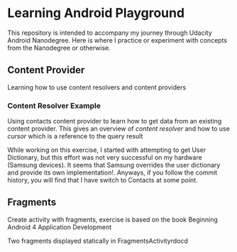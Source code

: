 # Learning Android Playground

This repository is intended to accompany my journey through Udacity Android Nanodegree. Here is where I practice or experiment with concepts from the Nanodegree or otherwise.

## Content Provider
Learning how to use content resolvers and content providers

### Content Resolver Example
Using contacts content provider to learn how to get data from an existing content provider. This gives an overview of *content resolver* and how to use *cursor* which is a reference to the query result

While working on this exercise, I started with attempting to get User Dictionary, but this effort was not very successful on my hardware (Samsung devices). It seems that Samsung overrides the user dictionary and provide its own implementation!. Anyways, if you follow the commit history, you will find that I have switch to Contacts at some point.


## Fragments
Create activity with fragments, exercise is based on the book Beginning Android 4 Application Development

Two fragments displayed statically in FragmentsActivityrdocd